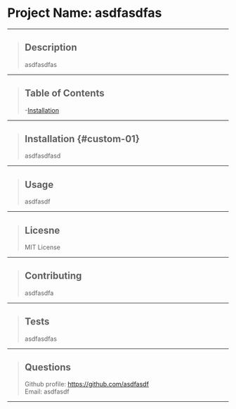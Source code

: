 # Project Name: asdfasdfas
  * * *
   >## Description
   >asdfasdfas
  * * *
   >## Table of Contents
   > -[Installation](##Contributing)
  * * *
   >## Installation {#custom-01}
   >asdfasdfasd
  * * *
   >## Usage
   >asdfasdf
  * * *
   >## Licesne
   >MIT License
  * * *
   >## Contributing
   >asdfasdfa
  * * *
   >## Tests
   >asdfasdfas
  * * *
 > ## Questions
 > Github profile: https://github.com/asdfasdf  
 > Email: asdfasdf
  * * *


